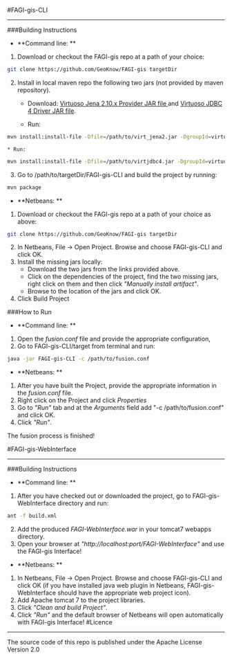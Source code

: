#FAGI-gis-CLI 
___

###Building Instructions
* **Command line: **

1. Download or checkout the FAGI-gis repo at a path of your choice:
```bash
git clone https://github.com/GeoKnow/FAGI-gis targetDir
```
2. Install in local maven repo the following two jars (not provided by maven repository).
    * Download:
[Virtuoso Jena 2.10.x Provider JAR file ](http://opldownload.s3.amazonaws.com/uda/virtuoso/rdfproviders/jena/210/virt_jena2.jar)
and
[Virtuoso JDBC 4 Driver JAR file](http://virtuoso.openlinksw.com/dataspace/doc/dav/wiki/Main/VOSDownload/virtjdbc4.jar). 

    * Run:
```bash 
mvn install:install-file -Dfile=/path/to/virt_jena2.jar -DgroupId=virtuoso.jena.driver -DartifactId=virtjena -Dversion=2 -Dpackaging=jar
```
    * Run:
```bash 
mvn install:install-file -Dfile=/path/to/virtjdbc4.jar -DgroupId=virtuoso -DartifactId=vjdbc41 -Dversion=4.1 -Dpackaging=jar
```

3. Go to /path/to/targetDir/FAGI-gis-CLI and build the project by running:
```bash
mvn package
```

* **Netbeans: **
1. Download or checkout the FAGI-gis repo at a path of your choice as above:
```bash
git clone https://github.com/GeoKnow/FAGI-gis targetDir
```
2. In Netbeans, File -> Open Project.
Browse and choose FAGI-gis-CLI and click OK. 
3. Install the missing jars locally:
    * Download the two jars from the links provided above.
    * Click on the dependencies of the project, find the two missing jars, right click on them and then click *"Manually install artifact"*.
    * Browse to the location of the jars and click OK.
4. Click Build Project

###How to Run
* **Command line: **
1. Open the *fusion.conf* file and provide the appropriate configuration, 
2. Go to FAGI-gis-CLI/target from terminal and run:
```bash
java -jar FAGI-gis-CLI -c /path/to/fusion.conf
```
* **Netbeans: **
1. After you have built the Project, provide the appropriate information in the *fusion.conf* file. 
2. Right click on the Project and click *Properties* 
3. Go to *"Run"* tab and at the *Arguments* field add "-c /path/to/fusion.conf" and click OK.
4. Click *"Run"*.

The fusion process is finished!

#FAGI-gis-WebInterface
___
###Building Instructions
* **Command line: **

1. After you have checked out or downloaded the project, go to FAGI-gis-WebInterface directory and run:
```bash
ant -f build.xml
```
2. Add the produced *FAGI-WebInterface.war* in your tomcat7 webapps directory.
3. Open your browser at *"http://localhost:port/FAGI-WebInterface"* and use the FAGI-gis Interface!

* **Netbeans: **

1. In Netbeans, File -> Open Project. Browse and choose FAGI-gis-CLI and click OK (if you have installed java web plugin in Netbeans, FAGI-gis-WebInterface should have the appropriate web project icon).
2. Add Apache tomcat 7 to the project libraries.
3. Click *"Clean and build Project"*.
4. Click *"Run"* and the default browser of Netbeans will open automatically with FAGI-gis Interface!
#Licence
___
The source code of this repo is published under the Apache License Version 2.0

